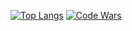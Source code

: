 [![Top Langs](https://github-readme-stats.vercel.app/api/top-langs/?username=art22m&langs_count=5&theme=onedark&hide=CMake,Makefile)](https://www.youtube.com/watch?v=CdmhI7piJ28)
[![Code Wars](https://www.codewars.com/users/art22m/badges/large)](https://www.codewars.com/users/art22m)
<!--
**art22m/art22m** is a ✨ _special_ ✨ repository because its `README.md` (this file) appears on your GitHub profile.

Here are some ideas to get you started:

- 🔭 I’m currently working on ...
- 🌱 I’m currently learning ...
- 👯 I’m looking to collaborate on ...
- 🤔 I’m looking for help with ...
- 💬 Ask me about ...
- 📫 How to reach me: ...
- 😄 Pronouns: ...
- ⚡ Fun fact: ...
-->
